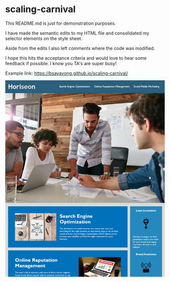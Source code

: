 # scaling-carnival

This README.md is just for demonstration purposes. 

I have made the semantic edits to my HTML file and consolidated my selector elements on the style sheet.

Aside from the edits I also left comments where the code was modified.

I hope this hits the acceptance criteria and would love to hear some feedback if possible. I know you TA's are super busy!

Example link: https://bsayavong.github.io/scaling-carnival/

![my screenshot](./assets/screenshot.png)
